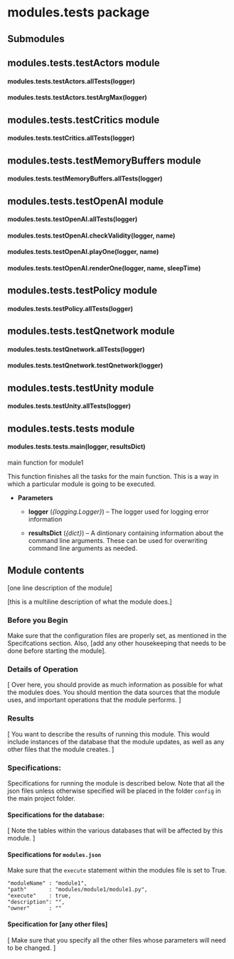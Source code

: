 # modules.tests package

## Submodules

## modules.tests.testActors module


#### modules.tests.testActors.allTests(logger)

#### modules.tests.testActors.testArgMax(logger)
## modules.tests.testCritics module


#### modules.tests.testCritics.allTests(logger)
## modules.tests.testMemoryBuffers module


#### modules.tests.testMemoryBuffers.allTests(logger)
## modules.tests.testOpenAI module


#### modules.tests.testOpenAI.allTests(logger)

#### modules.tests.testOpenAI.checkValidity(logger, name)

#### modules.tests.testOpenAI.playOne(logger, name)

#### modules.tests.testOpenAI.renderOne(logger, name, sleepTime)
## modules.tests.testPolicy module


#### modules.tests.testPolicy.allTests(logger)
## modules.tests.testQnetwork module


#### modules.tests.testQnetwork.allTests(logger)

#### modules.tests.testQnetwork.testQnetwork(logger)
## modules.tests.testUnity module


#### modules.tests.testUnity.allTests(logger)
## modules.tests.tests module


#### modules.tests.tests.main(logger, resultsDict)
main function for module1

This function finishes all the tasks for the
main function. This is a way in which a
particular module is going to be executed.


* **Parameters**

    * **logger** (*{logging.Logger}*) – The logger used for logging error information

    * **resultsDict** (*{dict}*) – A dintionary containing information about the
      command line arguments. These can be used for
      overwriting command line arguments as needed.


## Module contents

[one line description of the module]

[this is a
multiline description of what the module does.]

### Before you Begin

Make sure that the configuration files are properly set, as mentioned in the Specifcations
section. Also, [add any other housekeeping that needs to be done before starting the module].

### Details of Operation

[
Over here, you should provide as much information as possible for what the modules does.
You should mention the data sources that the module uses, and important operations that
the module performs.
]

### Results

[
You want to describe the results of running this module. This would include instances of
the database that the module updates, as well as any other files that the module creates.
]

### Specifications:

Specifications for running the module is described below. Note that all the json files
unless otherwise specified will be placed in the folder `config` in the main project
folder.

#### Specifications for the database:

[
Note the tables within the various databases that will be affected by this module.
]

#### Specifications for `modules.json`

Make sure that the `execute` statement within the modules file is set to True.

```
"moduleName" : "module1",
"path"       : "modules/module1/module1.py",
"execute"    : true,
"description": "",
"owner"      : ""
```

#### Specification for [any other files]

[
Make sure that you specify all the other files whose parameters will need to be
changed.
]
